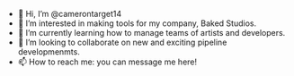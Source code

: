 - 👋 Hi, I’m @camerontarget14
- 👀 I’m interested in making tools for my company, Baked Studios.
- 🌱 I’m currently learning how to manage teams of artists and developers. 
- 💞️ I’m looking to collaborate on new and exciting pipeline developmenmts.
- 📫 How to reach me: you can message me here!

<!---
camdotcom14/camdotcom14 is a ✨ special ✨ repository because its `README.md` (this file) appears on your GitHub profile.
You can click the Preview link to take a look at your changes.
--->
